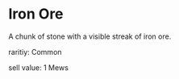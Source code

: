 # Iron Ore

A chunk of stone with a visible streak of iron ore.

raritiy: Common

sell value: 1 Mews